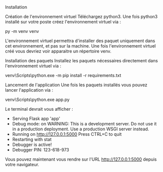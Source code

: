 Installation

Création de l'environnement virtuel
Téléchargez python3.
Une fois python3 installé sur votre poste créez l'environnement virtuel via :

py -m venv venv


L'environnement virtuel permettra d'installer des paquet uniquement dans cet environnement, et pas sur la machine.
Une fois l'environnement virtuel créé vous devriez voir apparaitre un répertoire venv.

Installation des paquets
Installez les paquets nécessaires directement dans l'environnement virtuel via :

venv\Scripts\python.exe -m pip install -r requirements.txt



Lancement de l'application
Une fois les paquets installés vous pouvez lancer l'application via :

venv\Scripts\python.exe app.py


Le terminal devrait vous afficher :

 * Serving Flask app 'app'
 * Debug mode: on
WARNING: This is a development server. Do not use it in a production deployment. Use a production WSGI server instead.
 * Running on http://127.0.0.1:5000
Press CTRL+C to quit
 * Restarting with stat
 * Debugger is active!
 * Debugger PIN: 123-618-973


Vous pouvez maintenant vous rendre sur l'URL http://127.0.0.1:5000 depuis votre navigateur.